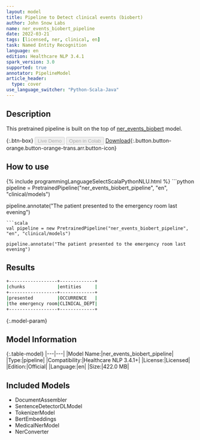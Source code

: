 ```yaml
---
layout: model
title: Pipeline to Detect clinical events (biobert)
author: John Snow Labs
name: ner_events_biobert_pipeline
date: 2022-03-21
tags: [licensed, ner, clinical, en]
task: Named Entity Recognition
language: en
edition: Healthcare NLP 3.4.1
spark_version: 3.0
supported: true
annotator: PipelineModel
article_header:
  type: cover
use_language_switcher: "Python-Scala-Java"
---
```


## Description

This pretrained pipeline is built on the top of [ner_events_biobert](https://nlp.johnsnowlabs.com/2021/04/01/ner_events_biobert_en.html) model.

{:.btn-box}
<button class="button button-orange" disabled>Live Demo</button>
<button class="button button-orange" disabled>Open in Colab</button>
[Download](https://s3.amazonaws.com/auxdata.johnsnowlabs.com/clinical/models/ner_events_biobert_pipeline_en_3.4.1_3.0_1647873577802.zip){:.button.button-orange.button-orange-trans.arr.button-icon}

## How to use



<div class="tabs-box" markdown="1">
{% include programmingLanguageSelectScalaPythonNLU.html %}
```python
pipeline = PretrainedPipeline("ner_events_biobert_pipeline", "en", "clinical/models")

pipeline.annotate("The patient presented to the emergency room last evening")
```
```scala
val pipeline = new PretrainedPipeline("ner_events_biobert_pipeline", "en", "clinical/models")

pipeline.annotate("The patient presented to the emergency room last evening")
```
</div>

## Results

```bash
+------------------+-------------+
|chunks            |entities     |
+------------------+-------------+
|presented         |OCCURRENCE   |
|the emergency room|CLINICAL_DEPT|
+------------------+-------------+
```

{:.model-param}
## Model Information

{:.table-model}
|---|---|
|Model Name:|ner_events_biobert_pipeline|
|Type:|pipeline|
|Compatibility:|Healthcare NLP 3.4.1+|
|License:|Licensed|
|Edition:|Official|
|Language:|en|
|Size:|422.0 MB|

## Included Models

- DocumentAssembler
- SentenceDetectorDLModel
- TokenizerModel
- BertEmbeddings
- MedicalNerModel
- NerConverter

